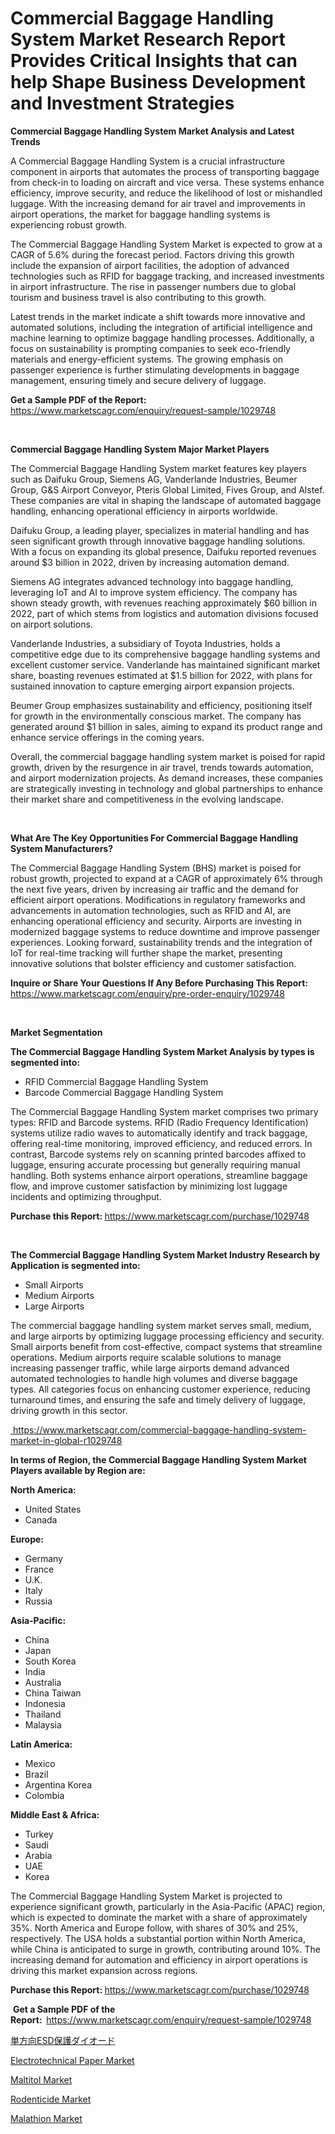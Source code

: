 <p><h1>Commercial Baggage Handling System Market Research Report Provides Critical Insights that can help Shape Business Development and Investment Strategies</h1></p><p><strong>Commercial Baggage Handling System Market Analysis and Latest Trends</strong></p>
<p><p>A Commercial Baggage Handling System is a crucial infrastructure component in airports that automates the process of transporting baggage from check-in to loading on aircraft and vice versa. These systems enhance efficiency, improve security, and reduce the likelihood of lost or mishandled luggage. With the increasing demand for air travel and improvements in airport operations, the market for baggage handling systems is experiencing robust growth.</p><p>The Commercial Baggage Handling System Market is expected to grow at a CAGR of 5.6% during the forecast period. Factors driving this growth include the expansion of airport facilities, the adoption of advanced technologies such as RFID for baggage tracking, and increased investments in airport infrastructure. The rise in passenger numbers due to global tourism and business travel is also contributing to this growth.</p><p>Latest trends in the market indicate a shift towards more innovative and automated solutions, including the integration of artificial intelligence and machine learning to optimize baggage handling processes. Additionally, a focus on sustainability is prompting companies to seek eco-friendly materials and energy-efficient systems. The growing emphasis on passenger experience is further stimulating developments in baggage management, ensuring timely and secure delivery of luggage.</p></p>
<p><strong>Get a Sample PDF of the Report:&nbsp;</strong> <a href="https://www.marketscagr.com/enquiry/request-sample/1029748">https://www.marketscagr.com/enquiry/request-sample/1029748</a></p>
<p>&nbsp;</p>
<p><strong>Commercial Baggage Handling System Major Market Players</strong></p>
<p><p>The Commercial Baggage Handling System market features key players such as Daifuku Group, Siemens AG, Vanderlande Industries, Beumer Group, G&S Airport Conveyor, Pteris Global Limited, Fives Group, and Alstef. These companies are vital in shaping the landscape of automated baggage handling, enhancing operational efficiency in airports worldwide.</p><p>Daifuku Group, a leading player, specializes in material handling and has seen significant growth through innovative baggage handling solutions. With a focus on expanding its global presence, Daifuku reported revenues around $3 billion in 2022, driven by increasing automation demand.</p><p>Siemens AG integrates advanced technology into baggage handling, leveraging IoT and AI to improve system efficiency. The company has shown steady growth, with revenues reaching approximately $60 billion in 2022, part of which stems from logistics and automation divisions focused on airport solutions.</p><p>Vanderlande Industries, a subsidiary of Toyota Industries, holds a competitive edge due to its comprehensive baggage handling systems and excellent customer service. Vanderlande has maintained significant market share, boasting revenues estimated at $1.5 billion for 2022, with plans for sustained innovation to capture emerging airport expansion projects.</p><p>Beumer Group emphasizes sustainability and efficiency, positioning itself for growth in the environmentally conscious market. The company has generated around $1 billion in sales, aiming to expand its product range and enhance service offerings in the coming years.</p><p>Overall, the commercial baggage handling system market is poised for rapid growth, driven by the resurgence in air travel, trends towards automation, and airport modernization projects. As demand increases, these companies are strategically investing in technology and global partnerships to enhance their market share and competitiveness in the evolving landscape.</p></p>
<p>&nbsp;</p>
<p><strong>What Are The Key Opportunities For Commercial Baggage Handling System Manufacturers?</strong></p>
<p><p>The Commercial Baggage Handling System (BHS) market is poised for robust growth, projected to expand at a CAGR of approximately 6% through the next five years, driven by increasing air traffic and the demand for efficient airport operations. Modifications in regulatory frameworks and advancements in automation technologies, such as RFID and AI, are enhancing operational efficiency and security. Airports are investing in modernized baggage systems to reduce downtime and improve passenger experiences. Looking forward, sustainability trends and the integration of IoT for real-time tracking will further shape the market, presenting innovative solutions that bolster efficiency and customer satisfaction.</p></p>
<p><strong>Inquire or Share Your Questions If Any Before Purchasing This Report:</strong> <a href="https://www.marketscagr.com/enquiry/pre-order-enquiry/1029748">https://www.marketscagr.com/enquiry/pre-order-enquiry/1029748</a></p>
<p>&nbsp;</p>
<p><strong>Market Segmentation</strong></p>
<p><strong>The Commercial Baggage Handling System Market Analysis by types is segmented into:</strong></p>
<p><ul><li>RFID Commercial Baggage Handling System</li><li>Barcode Commercial Baggage Handling System</li></ul></p>
<p><p>The Commercial Baggage Handling System market comprises two primary types: RFID and Barcode systems. RFID (Radio Frequency Identification) systems utilize radio waves to automatically identify and track baggage, offering real-time monitoring, improved efficiency, and reduced errors. In contrast, Barcode systems rely on scanning printed barcodes affixed to luggage, ensuring accurate processing but generally requiring manual handling. Both systems enhance airport operations, streamline baggage flow, and improve customer satisfaction by minimizing lost luggage incidents and optimizing throughput.</p></p>
<p><strong>Purchase this Report:&nbsp;</strong><a href="https://www.marketscagr.com/purchase/1029748">https://www.marketscagr.com/purchase/1029748</a></p>
<p>&nbsp;</p>
<p><strong>The Commercial Baggage Handling System Market Industry Research by Application is segmented into:</strong></p>
<p><ul><li>Small Airports</li><li>Medium Airports</li><li>Large Airports</li></ul></p>
<p><p>The commercial baggage handling system market serves small, medium, and large airports by optimizing luggage processing efficiency and security. Small airports benefit from cost-effective, compact systems that streamline operations. Medium airports require scalable solutions to manage increasing passenger traffic, while large airports demand advanced automated technologies to handle high volumes and diverse baggage types. All categories focus on enhancing customer experience, reducing turnaround times, and ensuring the safe and timely delivery of luggage, driving growth in this sector.</p></p>
<p><a href="https://www.marketscagr.com/commercial-baggage-handling-system-market-in-global-r1029748">&nbsp;https://www.marketscagr.com/commercial-baggage-handling-system-market-in-global-r1029748</a></p>
<p><strong>In terms of Region, the Commercial Baggage Handling System Market Players available by Region are:</strong></p>
<p>
    <p> <strong> North America: </strong>
        <ul>
            <li>United States</li>
            <li>Canada</li>
        </ul>
        </p> 
    <p> <strong> Europe: </strong>
        <ul>
            <li>Germany</li>
            <li>France</li>
            <li>U.K.</li>
            <li>Italy</li>
            <li>Russia</li>
        </ul>
        </p> 
    <p> <strong> Asia-Pacific: </strong>
        <ul>
            <li>China</li>
            <li>Japan</li>
            <li>South Korea</li>
            <li>India</li>
            <li>Australia</li>
            <li>China Taiwan</li>
            <li>Indonesia</li>
            <li>Thailand</li>
            <li>Malaysia</li>
        </ul>
        </p> 
    <p> <strong> Latin America: </strong>
        <ul>
            <li>Mexico</li>
            <li>Brazil</li>
            <li>Argentina Korea</li>
            <li>Colombia</li>
        </ul>
        </p> 
    <p> <strong> Middle East & Africa: </strong>
        <ul>
            <li>Turkey</li>
            <li>Saudi</li>
            <li>Arabia</li>
            <li>UAE</li>
            <li>Korea</li>
        </ul>
    </p>
    </p>
<p><p>The Commercial Baggage Handling System Market is projected to experience significant growth, particularly in the Asia-Pacific (APAC) region, which is expected to dominate the market with a share of approximately 35%. North America and Europe follow, with shares of 30% and 25%, respectively. The USA holds a substantial portion within North America, while China is anticipated to surge in growth, contributing around 10%. The increasing demand for automation and efficiency in airport operations is driving this market expansion across regions.</p></p>
<p><strong>Purchase this Report: </strong><a href="https://www.marketscagr.com/purchase/1029748">https://www.marketscagr.com/purchase/1029748</a></p>
<p>&nbsp;<strong>Get a Sample PDF of the Report:&nbsp;&nbsp;</strong><a href="https://www.marketscagr.com/enquiry/request-sample/1029748">https://www.marketscagr.com/enquiry/request-sample/1029748</a></p>
<p><strong></strong></p>
<p><p><a href="https://medium.com/@gordonjast2023/unidirectional-esd-protection-diode-market-%E3%81%AF-%E3%82%B3%E3%82%B9%E3%83%88%E7%AE%A1%E7%90%86%E3%81%A8%E5%8A%B9%E7%8E%87%E5%90%91%E4%B8%8A%E3%82%92%E5%84%AA%E5%85%88%E3%81%97%E3%81%BE%E3%81%99-%E3%81%95%E3%82%89%E3%81%AB-%E5%A0%B1%E5%91%8A%E6%9B%B8%E3%81%AF%E5%B8%82%E5%A0%B4%E3%81%AE%E9%9C%80%E8%A6%81%E9%9D%A2%E3%81%A8%E4%BE%9B%E7%B5%A6%E9%9D%A2%E3%81%AE%E4%B8%A1%E6%96%B9%E3%82%92%E3%82%AB%E3%83%90%E3%83%BC%E3%81%97%E3%81%A6%E3%81%84%E3%81%BE%E3%81%99-bb5fbe8c30fb">単方向ESD保護ダイオード</a></p><p><a href="https://medium.com/@skylareaver78567/the-electrotechnical-paper-market-report-analyzes-important-operational-and-performance-data-so-7becf1ac9826">Electrotechnical Paper Market</a></p><p><a href="https://issuu.com/reportprime-2/docs/maltitol-market-size-2030.pptx_0db563620f3bfc">Maltitol Market</a></p><p><a href="https://github.com/lylyparadise/Market-Research-Report-List-5/blob/main/rodenticide-market.md">Rodenticide Market</a></p><p><a href="https://issuu.com/reportprime-2/docs/malathion-market-size-2030.pptx_17cb2fb09a7ed2">Malathion Market</a></p></p>